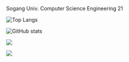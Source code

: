 Sogang Univ. Computer Science Engineering 21

![Top Langs](https://github-readme-stats.vercel.app/api/top-langs/?username=ggiruk)

![GitHub stats](https://github-readme-stats.vercel.app/api?username=ggiruk)

<a href="mailto:c21135@naver.com" target="_blank">
<img src="https://img.shields.io/badge/Gmail-EA4335.svg?style=flat-square&logo=Gmail&logoColor=white"/></a>

<a href="https://www.instagram.com/ggi._.ruk/" target="_blank"><img src="https://img.shields.io/badge/Instagram-E4405F?style=flat-square&logo=Instagram&logoColor=white"/></a>
